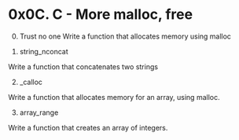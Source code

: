 # 0x0C. C - More malloc, free

0. Trust no one
Write a function that allocates memory using malloc

1. string_nconcat

Write a function that concatenates two strings

2. _calloc

Write a function that allocates memory for an array, using malloc.

3. array_range

Write a function that creates an array of integers.


